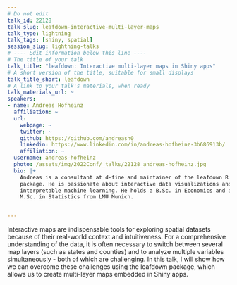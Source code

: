 ```yaml
---
# Do not edit
talk_id: 22128
talk_slug: leafdown-interactive-multi-layer-maps
talk_type: lightning
talk_tags: [shiny, spatial]
session_slug: lightning-talks
# ---- Edit information below this line ----
# The title of your talk
talk_title: "leafdown: Interactive multi-layer maps in Shiny apps"
# A short version of the title, suitable for small displays
talk_title_short: leafdown
# A link to your talk's materials, when ready
talk_materials_url: ~
speakers:
- name: Andreas Hofheinz
  affiliation: ~
  url:
    webpage: ~
    twitter: ~
    github: https://github.com/andreash0
    linkedin: https://www.linkedin.com/in/andreas-hofheinz-3b686913b/
    affiliation: ~
  username: andreas-hofheinz
  photo: /assets/img/2022Conf/_talks/22128_andreas-hofheinz.jpg
  bio: |+
    Andreas is a consultant at d-fine and maintainer of the leafdown R
    package. He is passionate about interactive data visualizations and
    interpretable machine learning. He holds a B.Sc. in Economics and an
    M.Sc. in Statistics from LMU Munich.


---
```


<!-- ABSTRACT ----
Please write abstract below. You may use simple markdown (links, code style, bold, italics)
-->

Interactive maps are indispensable tools for exploring spatial datasets 
because of their real-world context and intuitiveness. For a comprehensive 
understanding of the data, it is often necessary to switch between 
several map layers (such as states and counties) and to analyze multiple 
variables simultaneously - both of which are challenging. In this talk, 
I will show how we can overcome these challenges using the 
leafdown package, which allows us to create multi-layer maps embedded 
in Shiny apps.
